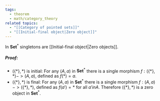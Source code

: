 ```yaml
---
tags:
  - theorem
  - math/category_theory
related topics:
  - "[[Category of pointed sets]]"
  - "[[Initial-final object|Zero object]]"
---
```

In $\mathbf{Set}^*$ singletons are [[Initial-final object|Zero objects]].
##### Proof:
- $(\{*\}, *)$ is initial:
	For any $(A,a)$ in $\mathbf{Set}^*$ there is a single morphism $f:(\{*\}, *) -> (A,a)$, defined as $f(*)=a$.
- $(\{*\}, *)$ is final:
	For any $(A,a)$ in $\mathbf{Set}^*$ there is a single morphism $f:(A,a) -> (\{*\}, *)$, defined as $f(a')=*$ for all $a' in A$.
Therefore $(\{*\},*)$ is a zero object in $\mathbf{Set}^*$.